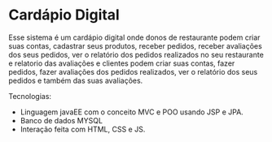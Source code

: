 # Cardápio Digital
Esse sistema é um cardápio digital onde donos de restaurante podem criar suas contas, cadastrar seus produtos, receber pedidos, receber avaliações dos seus pedidos, ver o relatório dos pedidos realizados no seu restaurante e relatorio das avaliações e clientes podem criar suas contas, fazer pedidos, fazer avaliações dos pedidos realizados, ver o relatório dos seus pedidos e também das suas avaliações.

Tecnologias:
- Linguagem javaEE com o conceito MVC e POO usando JSP e JPA.
- Banco de dados MYSQL
- Interação feita com HTML, CSS e JS.
